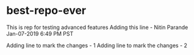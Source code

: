 # best-repo-ever
This is rep for testing advanced features
Adding this line - Nitin Parande Jan-07-2019 6:49 PM PST


Adding line to mark the changes - 1
Adding line to mark the changes - 2
